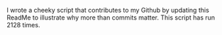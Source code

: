 I wrote a cheeky script that contributes to my Github by updating this ReadMe to illustrate why more than commits matter. This script has run 2128 times.